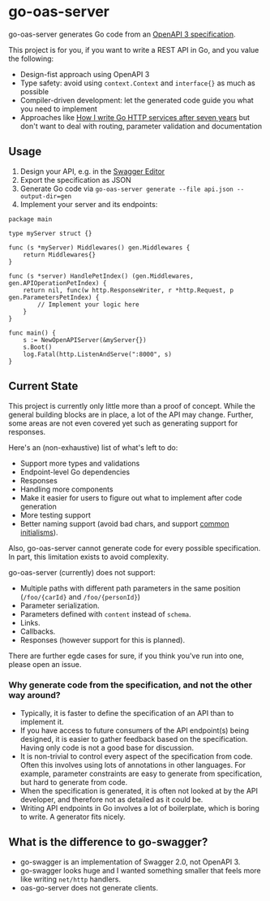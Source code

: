 # go-oas-server

go-oas-server generates Go code from an [OpenAPI 3 specification](https://swagger.io/specification/).

This project is for you, if you want to write a REST API in Go, and you value the following:

* Design-fist approach using OpenAPI 3
* Type safety: avoid using `context.Context` and `interface{}` as much as possible
* Compiler-driven development: let the generated code guide you what you need to implement
* Approaches like [How I write Go HTTP services after seven years](https://medium.com/statuscode/how-i-write-go-http-services-after-seven-years-37c208122831) but don't want to deal with routing, parameter validation and documentation

## Usage

1. Design your API, e.g. in the [Swagger Editor](https://swagger.io/tools/swagger-editor/)
2. Export the specification as JSON
3. Generate Go code via `go-oas-server generate --file api.json --output-dir=gen`
4. Implement your server and its endpoints:

```
package main

type myServer struct {}

func (s *myServer) Middlewares() gen.Middlewares {
	return Middlewares{}
}

func (s *server) HandlePetIndex() (gen.Middlewares, gen.APIOperationPetIndex) {
	return nil, func(w http.ResponseWriter, r *http.Request, p gen.ParametersPetIndex) {
		// Implement your logic here
	}
}

func main() {
    s := NewOpenAPIServer(&myServer{})
	s.Boot()
    log.Fatal(http.ListenAndServe(":8000", s)
}
```

## Current State

This project is currently only little more than a proof of concept. While the general building blocks are in place, a lot of the API may change. Further, some areas are not even covered yet such as generating support for responses.

Here's an (non-exhaustive) list of what's left to do:
* Support more types and validations
* Endpoint-level Go dependencies
* Responses
* Handling more components
* Make it easier for users to figure out what to implement after code generation
* More testing support
* Better naming support (avoid bad chars, and support [common initialisms](https://github.com/golang/lint/blob/8f45f776aaf18cebc8d65861cc70c33c60471952/lint.go#L771)).

Also, go-oas-server cannot generate code for every possible specification. In part, this limitation exists to avoid complexity.

go-oas-server (currently) does not support:

* Multiple paths with different path parameters in the same position (`/foo/{carId}` and `/foo/{personId}`)
* Parameter serialization.
* Parameters defined with `content` instead of `schema`.
* Links.
* Callbacks.
* Responses (however support for this is planned).

There are further egde cases for sure, if you think you've run into one, please open an issue.


### Why generate code from the specification, and not the other way around?

* Typically, it is faster to define the specification of an API than to implement it.
* If you have access to future consumers of the API endpoint(s) being designed, it is easier to gather feedback based on the specification. Having only code is not a good base for discussion.
* It is non-trivial to control every aspect of the specification from code. Often this involves using lots of annotations in other languages. For example, parameter constraints are easy to generate from specification, but hard to generate from code.
* When the specification is generated, it is often not looked at by the API developer, and therefore not as detailed as it could be.
* Writing API endpoints in Go involves a lot of boilerplate, which is boring to write. A generator fits nicely.

## What is the difference to go-swagger?

* go-swagger is an implementation of Swagger 2.0, not OpenAPI 3.
* go-swagger looks huge and I wanted something smaller that feels more like writing `net/http` handlers.
* oas-go-server does not generate clients.
